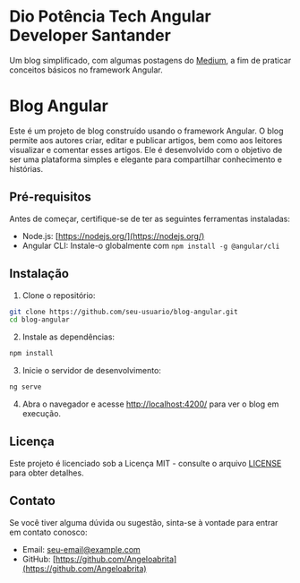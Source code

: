 # Dio Potência Tech Angular Developer Santander

Um blog simplificado, com algumas postagens do [Medium](https://medium.com/), a fim de praticar conceitos básicos no framework Angular.


# Blog Angular

Este é um projeto de blog construído usando o framework Angular. O blog permite aos autores criar, editar e publicar artigos, bem como aos leitores visualizar e comentar esses artigos. Ele é desenvolvido com o objetivo de ser uma plataforma simples e elegante para compartilhar conhecimento e histórias.

## Pré-requisitos

Antes de começar, certifique-se de ter as seguintes ferramentas instaladas:

- Node.js: [https://nodejs.org/](https://nodejs.org/)
- Angular CLI: Instale-o globalmente com `npm install -g @angular/cli`

## Instalação

1. Clone o repositório:

```bash
git clone https://github.com/seu-usuario/blog-angular.git
cd blog-angular
```

2. Instale as dependências:

```bash
npm install
```

3. Inicie o servidor de desenvolvimento:

```bash
ng serve
```

4. Abra o navegador e acesse [http://localhost:4200/](http://localhost:4200/) para ver o blog em execução.


## Licença

Este projeto é licenciado sob a Licença MIT - consulte o arquivo [LICENSE](LICENSE) para obter detalhes.

## Contato

Se você tiver alguma dúvida ou sugestão, sinta-se à vontade para entrar em contato conosco:

- Email: seu-email@example.com
- GitHub: [https://github.com/Angeloabrita](https://github.com/Angeloabrita)

